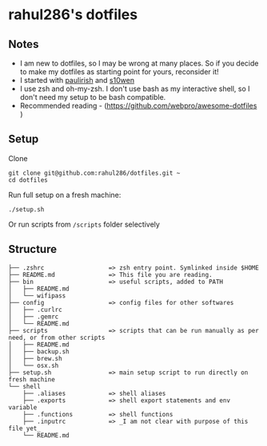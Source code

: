 # rahul286's dotfiles

## Notes

* I am new to dotfiles, so I may be wrong at many places. So if you decide to make my dotfiles as starting point for yours, reconsider it!
* I started with [paulirish](https://github.com/paulirish/dotfiles) and  [s10wen](https://github.com/s10wen/dotfiles/)
* I use zsh and oh-my-zsh. I don't use bash as my interactive shell, so I don't need my setup to be bash compatible.
* Recommended reading - (https://github.com/webpro/awesome-dotfiles )

## Setup

Clone

```
git clone git@github.com:rahul286/dotfiles.git ~
cd dotfiles
```

Run full setup on a fresh machine:

```
./setup.sh
```

Or run scripts from `/scripts` folder selectively

## Structure

```
├── .zshrc                  => zsh entry point. Symlinked inside $HOME
├── README.md               => This file you are reading.
├── bin                     => useful scripts, added to PATH
│   ├── README.md
│   └── wifipass
├── config                  => config files for other softwares
│   ├── .curlrc
│   ├── .gemrc
│   └── README.md
├── scripts                 => scripts that can be run manually as per need, or from other scripts
│   ├── README.md
│   ├── backup.sh
│   ├── brew.sh
│   └── osx.sh
├── setup.sh                => main setup script to run directly on fresh machine
└── shell
    ├── .aliases            => shell aliases
    ├── .exports            => shell export statements and env variable
    ├── .functions          => shell functions
    ├── .inputrc            => _I am not clear with purpose of this file yet_
    └── README.md
```
